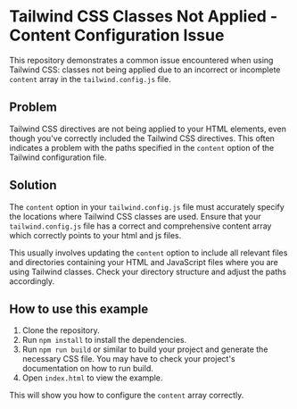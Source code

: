 # Tailwind CSS Classes Not Applied - Content Configuration Issue

This repository demonstrates a common issue encountered when using Tailwind CSS: classes not being applied due to an incorrect or incomplete `content` array in the `tailwind.config.js` file.

## Problem

Tailwind CSS directives are not being applied to your HTML elements, even though you've correctly included the Tailwind CSS directives. This often indicates a problem with the paths specified in the `content` option of the Tailwind configuration file.

## Solution

The `content` option in your `tailwind.config.js` file must accurately specify the locations where Tailwind CSS classes are used.  Ensure that your `tailwind.config.js` file has a correct and comprehensive content array which correctly points to your html and js files. 

This usually involves updating the `content` option to include all relevant files and directories containing your HTML and JavaScript files where you are using Tailwind classes. Check your directory structure and adjust the paths accordingly.

## How to use this example

1. Clone the repository.
2. Run `npm install` to install the dependencies.
3. Run `npm run build` or similar to build your project and generate the necessary CSS file. You may have to check your project's documentation on how to run build.
4. Open `index.html` to view the example.

This will show you how to configure the `content` array correctly.